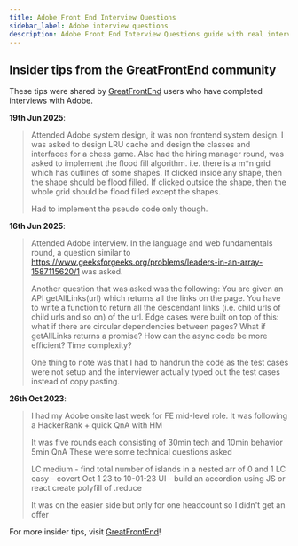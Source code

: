 ```yaml
---
title: Adobe Front End Interview Questions
sidebar_label: Adobe interview questions
description: Adobe Front End Interview Questions guide with real interview experiences, coding challenges, and insider tips for 2025.
---
```


## Insider tips from the GreatFrontEnd community

These tips were shared by [GreatFrontEnd](https://www.greatfrontend.com/?utm_source=frontendinterviewhandbook&utm_medium=referral&gnrs=frontendinterviewhandbook) users who have completed interviews with Adobe.

**19th Jun 2025**:

> Attended Adobe system design, it was non frontend system design. I was asked to design LRU cache and design the classes and interfaces for a chess game. Also had the hiring manager round, was asked to implement the flood fill algorithm. i.e. there is a m\*n grid which has outlines of some shapes. If clicked inside any shape, then the shape should be flood filled. If clicked outside the shape, then the whole grid should be flood filled except the shapes.
>
> Had to implement the pseudo code only though.

**16th Jun 2025**:

> Attended Adobe interview. In the language and web fundamentals round, a question similar to https://www.geeksforgeeks.org/problems/leaders-in-an-array-1587115620/1 was asked.
>
> Another question that was asked was the following: You are given an API getAllLinks(url) which returns all the links on the page. You have to write a function to return all the descendant links (i.e. child urls of child urls and so on) of the url. Edge cases were built on top of this: what if there are circular dependencies between pages? What if getAllLinks returns a promise? How can the async code be more efficient? Time complexity?
>
> One thing to note was that I had to handrun the code as the test cases were not setup and the interviewer actually typed out the test cases instead of copy pasting.

**26th Oct 2023**:

> I had my Adobe onsite last week for FE mid-level role. It was following a HackerRank + quick QnA with HM
>
> It was five rounds each consisting of 30min tech and 10min behavior 5min QnA These were some technical questions asked
>
> LC medium - find total number of islands in a nested arr of 0 and 1 LC easy - covert Oct 1 23 to 10-01-23 UI - build an accordion using JS or react create polyfill of .reduce
>
> It was on the easier side but only for one headcount so I didn't get an offer

For more insider tips, visit [GreatFrontEnd](https://www.greatfrontend.com/?utm_source=frontendinterviewhandbook&utm_medium=referral&gnrs=frontendinterviewhandbook)!
